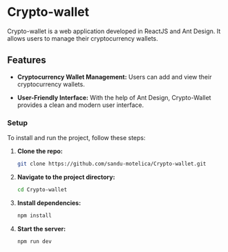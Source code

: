 # Crypto-wallet

Crypto-wallet is a web application developed in ReactJS and Ant Design. It allows users to manage their cryptocurrency wallets.

## Features

- **Cryptocurrency Wallet Management:** Users can add and view their cryptocurrency wallets.
  
- **User-Friendly Interface:** With the help of Ant Design, Crypto-Wallet provides a clean and modern user interface.

### Setup

To install and run the project, follow these steps:

1. **Clone the repo:**

   ```bash
   git clone https://github.com/sandu-motelica/Crypto-wallet.git
   ```

2. **Navigate to the project directory:**

   ```bash
   cd Crypto-wallet
   ```

3. **Install dependencies:**

   ```bash
   npm install
   ```

4. **Start the server:**

   ```bash
   npm run dev
   ```
